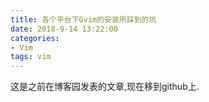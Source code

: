 ```yaml
---
title: 各个平台下Gvim的安装所踩到的坑
date: 2018-9-14 13:22:00
categories: 
- Vim
tags: vim
---
```


这是之前在博客园发表的文章,现在移到github上.
